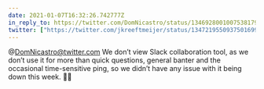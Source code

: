 ```yaml
---
date: 2021-01-07T16:32:26.742777Z
in_reply_to: https://twitter.com/DomNicastro/status/1346928001007538179
twitter: ["https://twitter.com/jkreeftmeijer/status/1347219550937501699"]
---
```

@DomNicastro@twitter.com We don’t view Slack collaboration tool, as we don’t use it for more than quick questions, general banter and the occasional time-sensitive ping, so we didn’t have any issue with it being down this week. 🤷‍♂️

